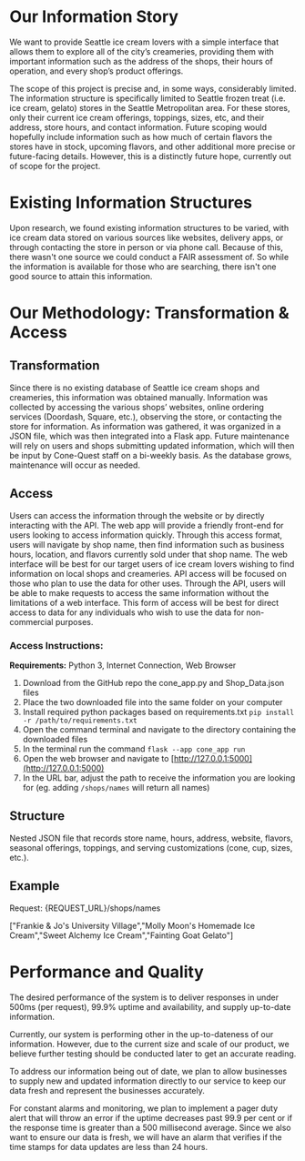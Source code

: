 # Our Information Story
We want to provide Seattle ice cream lovers with a simple interface that allows them to explore all of the city’s creameries, providing them with important information such as the address of the shops, their hours of operation, and every shop’s product offerings.

The scope of this project is precise and, in some ways, considerably limited. The information structure is specifically limited to Seattle frozen treat (i.e. ice cream, gelato) stores in the Seattle Metropolitan area. For these stores, only their current ice cream offerings, toppings, sizes, etc, and their address, store hours, and contact information. Future scoping would hopefully include information such as how much of certain flavors the stores have in stock, upcoming flavors, and other additional more precise or future-facing details. However, this is a distinctly future hope, currently out of scope for the project.

# Existing Information Structures

Upon research, we found existing information structures to be varied, with ice cream data stored on various sources like websites, delivery apps, or through contacting the store in person or via phone call. Because of this, there wasn't one source we could conduct a FAIR assessment of. So while the information is available for those who are searching, there isn't one good source to attain this information.

# Our Methodology: Transformation & Access
## Transformation
Since there is no existing database of Seattle ice cream shops and creameries, this
information was obtained manually. Information was collected by accessing the 
various shops’ websites, online ordering services (Doordash, Square, etc.), 
observing the store, or contacting the store for information. As information was 
gathered, it was organized in a JSON file, which was then integrated into a Flask 
app. Future maintenance will rely on users and shops submitting updated 
information, which will then be input by Cone-Quest staff on a bi-weekly basis. As 
the database grows, maintenance will occur as needed.

## Access
Users can access the information through the website or by directly interacting 
with the API. The web app will provide a friendly front-end for users looking to 
access information quickly. Through this access format, users will navigate by shop
name, then find information such as business hours, location, and flavors currently
sold under that shop name. The web interface will be best for our target users of 
ice cream lovers wishing to find information on local shops and creameries. API 
access will be focused on those who plan to use the data for other uses. Through 
the API, users will be able to make requests to access the same information without
the limitations of a web interface. This form of access will be best for direct 
access to data for any individuals who wish to use the data for non-commercial 
purposes.

### Access Instructions:

**Requirements:** Python 3, Internet Connection, Web Browser

1. Download from the GitHub repo the cone_app.py and Shop_Data.json files
2. Place the two downloaded file into the same folder on your computer
3. Install required python packages based on requirements.txt `pip install -r /path/to/requirements.txt`
4. Open the command terminal and navigate to the directory containing the downloaded files
5. In the terminal run the command `flask --app cone_app run`
6. Open the web browser and navigate to [http://127.0.0.1:5000](http://127.0.0.1:5000)
7. In the URL bar, adjust the path to receive the information you are looking for (eg. adding `/shops/names` will return all names)

## Structure
Nested JSON file that records store name, hours, address, website, flavors, 
seasonal offerings, toppings, and serving customizations (cone, cup, sizes, etc.).

## Example
Request: {REQUEST_URL}/shops/names

["Frankie & Jo's University Village","Molly Moon's Homemade Ice Cream","Sweet 
Alchemy Ice Cream","Fainting Goat Gelato"]

# Performance and Quality

The desired performance of the system is to deliver responses in under 500ms (per request), 99.9% uptime and availability, and supply up-to-date information.

Currently, our system is performing other in the up-to-dateness of our information. However, due to the current size and scale of our product, we believe further testing should be conducted later to get an accurate reading.

To address our information being out of date, we plan to allow businesses to supply new and updated information directly to our service to keep our data fresh and represent the businesses accurately.

For constant alarms and monitoring, we plan to implement a pager duty alert that will throw an error if the uptime decreases past 99.9 per cent or if the response time is greater than a 500 millisecond average. Since we also want to ensure our data is fresh, we will have an alarm that verifies if the time stamps for data updates are less than 24 hours.


